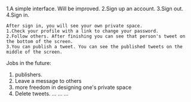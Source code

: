 1.A simple interface. Will be improved.
2.Sign up an account.
3.Sign out.
4.Sign in.

    After sign in, you will see your own private space.
    1.Check your profile with a link to change your password.
    2.Follow others. After finishing you can see that person's tweet on the bottom of the screen.
    3.You can publish a tweet. You can see the published tweets on the middle of the screen.


Jobs in the future: 
1. publishers.
2. Leave a message to others
3. more freedom in designing one's private space
4. Delete tweets.
...
...
...
